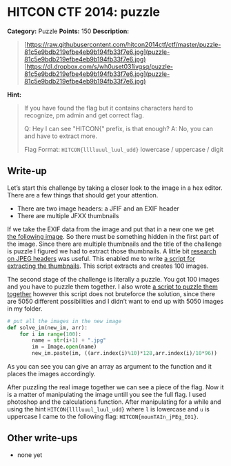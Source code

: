 # HITCON CTF 2014: puzzle

**Category:** Puzzle
**Points:** 150
**Description:**

> [https://raw.githubusercontent.com/hitcon2014ctf/ctf/master/puzzle-81c5e9bdb219efbe4eb9b194fb33f7e6.jpg](puzzle-81c5e9bdb219efbe4eb9b194fb33f7e6.jpg)
> [https://dl.dropbox.com/s/wh0uset031ivgsq/puzzle-81c5e9bdb219efbe4eb9b194fb33f7e6.jpg](puzzle-81c5e9bdb219efbe4eb9b194fb33f7e6.jpg)

**Hint:**

> If you have found the flag but it contains characters hard to recognize, pm admin and get correct flag.
>
> Q: Hey I can see "HITCON{" prefix, is that enough?
> A: No, you can and have to extract more.
>
> Flag Format: `HITCON{lllluuul_luul_udd}`
> lowercase / uppercase / digit

## Write-up

Let’s start this challenge by taking a closer look to the image in a hex editor. There are a few things that should get your attention.

* There are two image headers: a JFIF and an EXIF header
* There are multiple JFXX thumbnails

If we take the EXIF data from the image and put that in a new one we get [the following image](ExifImage.jpg). So there must be something hidden in the first part of the image. Since there are multiple thumbnails and the title of the challenge is puzzle I figured we had to extract those thumbnails. A little bit [research on JPEG headers](http://blog.bfitz.us/?p=289) was useful. This enabled me to write [a script for extracting the thumbnails](puzzlesolver.py). This script extracts and creates 100 images.

The second stage of the challenge is literally a puzzle. You got 100 images and you have to puzzle them together. I also wrote [a script to puzzle them together](puzzlesolver_part2.py) however this script does not bruteforce the solution, since there are 5050 different possibilities and I didn’t want to end up with 5050 images in my folder.

```py
# put all the images in the new image
def solve_im(new_im, arr):
    for i in range(100):
        name = str(i+1) + ".jpg"
        im = Image.open(name)
        new_im.paste(im, ((arr.index(i)%10)*128,arr.index(i)/10*96))
```

As you can see you can give an array as argument to the function and it places the images accordingly.

After puzzling the real image together we can see a piece of the flag. Now it is a matter of manipulating the image untill you see the full flag. I used photoshop and the calculations function. After manipulating for a while and using the hint `HITCON{lllluuul_luul_udd}` where `l` is lowercase and `u` is uppercase I came to the following flag: `HITCON{mounTAIn_jPEg_I01}`.

## Other write-ups

* none yet
